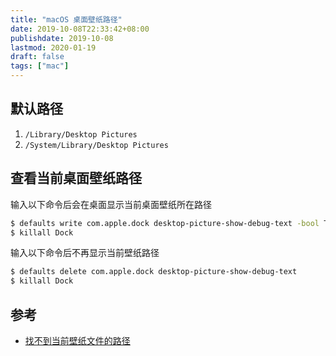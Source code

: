 ```yaml
---
title: "macOS 桌面壁纸路径"
date: 2019-10-08T22:33:42+08:00
publishdate: 2019-10-08
lastmod: 2020-01-19
draft: false
tags: ["mac"]
---
```

## 默认路径
1. `/Library/Desktop Pictures`
2. `/System/Library/Desktop Pictures`

## 查看当前桌面壁纸路径
输入以下命令后会在桌面显示当前桌面壁纸所在路径
```bash
$ defaults write com.apple.dock desktop-picture-show-debug-text -bool TRUE
$ killall Dock
```

输入以下命令后不再显示当前壁纸路径
```bash
$ defaults delete com.apple.dock desktop-picture-show-debug-text
$ killall Dock
```

## 参考
- [找不到当前壁纸文件的路径](https://www.macx.cn/thread-2098621-1-1.html)